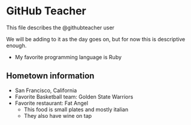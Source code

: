 # GitHub Teacher
This file describes the @githubteacher user

We will be adding to it as the day goes on, but for now this is descriptive enough.

- My favorite programming language is Ruby

## Hometown information
- San Francisco, California
- Favorite Basketball team: Golden State Warriors
- Favorite restaurant: Fat Angel
  - This food is small plates and mostly italian
  - They also have wine on tap
